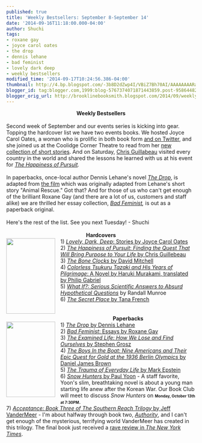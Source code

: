 ```yaml
---
published: true
title: 'Weekly Bestsellers: September 8-September 14'
date: '2014-09-16T11:18:00.000-04:00'
author: Shuchi
tags:
- roxane gay
- joyce carol oates
- the drop
- dennis lehane
- bad feminist
- lovely dark deep
- weekly bestsellers
modified_time: '2014-09-17T10:24:56.386-04:00'
thumbnail: http://4.bp.blogspot.com/-3b8D2dZwp4I/VBiZ7Bh70AI/AAAAAAAARaE/cSAHrSiyZks/s72-c/oates.jpg
blogger_id: tag:blogger.com,1999:blog-5767374071871443859.post-958644827510940640
blogger_orig_url: http://brooklinebooksmith.blogspot.com/2014/09/weekly-bestsellers-september-8th.html
---
```


<div dir="ltr" style="text-align: left;" trbidi="on"><div style="text-align: center;"><b>Weekly Bestsellers </b></div><br />Second week of September and our events series is kicking into gear. Topping the hardcover list we have two events books. We hosted Joyce Carol Oates, a woman who is prolific in both book form <a href="https://twitter.com/JoyceCarolOates" target="_blank">and on Twitter</a>, and she joined us at the Coolidge Corner Theatre to read from her <a href="http://www.brooklinebooksmith-shop.com/book/9780062356949">new collection of short stories</a>. And on Saturday,&nbsp;<a href="http://chrisguillebeau.com/">Chris Guillabeau</a> visited every country in the world and shared the lessons he learned with us at his event for <i><a href="http://www.brooklinebooksmith-shop.com/book/9780385348843">The Happiness of Pursuit</a>.&nbsp;</i><br /><i><br /></i>In paperbacks, once-local author Dennis Lehane's novel <i><a href="http://www.brooklinebooksmith-shop.com/book/%5Bmodel%5D-987">The Drop</a></i>, is adapted from <a href="http://trailers.apple.com/trailers/fox_searchlight/thedrop/">the film</a> which was originally adapted from Lehane's short story "Animal Rescue." Got that? And for those of us who can't get enough of the brilliant Roxane Gay (and there are a lot of us, customers and staff alike) we are thrilled her essay collection,&nbsp;<i><a href="http://www.brooklinebooksmith-shop.com/book/%5Bmodel%5D-925">Bad Feminist</a>,</i>&nbsp;is out as a paperback original.<i>&nbsp;</i><br /><span style="text-align: center;"><br /></span><span style="text-align: center;">Here's the rest of the list. See you next Tuesday! - Shuchi</span><br /><br /><div style="text-align: center;"><b>Hardcovers</b></div><a href="http://4.bp.blogspot.com/-3b8D2dZwp4I/VBiZ7Bh70AI/AAAAAAAARaE/cSAHrSiyZks/s1600/oates.jpg" imageanchor="1" style="clear: left; float: left; margin-bottom: 1em; margin-right: 1em;"><img border="0" src="http://4.bp.blogspot.com/-3b8D2dZwp4I/VBiZ7Bh70AI/AAAAAAAARaE/cSAHrSiyZks/s1600/oates.jpg" height="200" width="130" /></a>1)&nbsp;<a href="http://www.brooklinebooksmith-shop.com/book/9780062356949"><i>Lovely, Dark, Deep</i>: Stories by Joyce Carol Oates</a><br />2) <a href="http://www.brooklinebooksmith-shop.com/book/9780385348843"><i>The Happiness of Pursuit</i>: <i>Finding the Quest That Will Bring Purpose to Your Life</i> by Chris Guillebeau</a><br />3) <a href="http://www.brooklinebooksmith-shop.com/book/9781400065677"><i>The Bone Clocks</i> by David Mitchell</a><br />4) <a href="http://www.brooklinebooksmith-shop.com/book/9780385352109"><i>Colorless Tsukuru Tazaki and His Years of Pilgrimage</i>: A Novel by Haruki Murakami, translated by Philip Gabriel</a><br />5) <i><a href="http://www.brooklinebooksmith-shop.com/book/%5Bmodel%5D-986" target="_blank">What If?: Serious Scientific Answers to Absurd Hypothetical Questions</a>&nbsp;</i>by Randall Munroe<br />6) <a href="http://www.brooklinebooksmith-shop.com/book/%5Bmodel%5D-982" target="_blank"><i>The Secret Place </i>by Tana French</a><br /><br /><div style="text-align: center;"><b><br /></b></div><div style="text-align: center;"><b>Paperbacks</b></div><a href="http://1.bp.blogspot.com/-_-_adgZazt4/VBiaKmyCLvI/AAAAAAAARaM/8BqM98uBlSk/s1600/the%2Bdrop.jpg" imageanchor="1" style="clear: left; float: left; margin-bottom: 1em; margin-right: 1em;"><img border="0" src="http://1.bp.blogspot.com/-_-_adgZazt4/VBiaKmyCLvI/AAAAAAAARaM/8BqM98uBlSk/s1600/the%2Bdrop.jpg" height="200" width="130" /></a>1) <i><a href="http://www.brooklinebooksmith-shop.com/book/%5Bmodel%5D-987" target="_blank">The Drop </a></i><a href="http://www.brooklinebooksmith-shop.com/book/%5Bmodel%5D-987" target="_blank">by Dennis Lehane</a><br />2) <a href="http://www.brooklinebooksmith-shop.com/book/%5Bmodel%5D-925" target="_blank"><i>Bad Feminist</i>: Essays by Roxane Gay</a><br />3) <a href="http://www.brooklinebooksmith-shop.com/book/%5Bmodel%5D-901" target="_blank"><i>The Examined Life: How We Lose and Find Ourselves</i> by Stephen Grosz</a><br />4) <a href="http://www.brooklinebooksmith-shop.com/book/%5Bmodel%5D-934" target="_blank"><i>The Boys In the Boat: Nine Americans and Their Epic Quest for Gold at the 1936 Berlin Olympics </i>by Daniel James Brown</a><br />5) <a href="http://www.brooklinebooksmith-shop.com/book/9780143125747" target="_blank"><i>The Trauma of Everyday Life</i> by Mark Epstein</a><br />6) <a href="http://www.brooklinebooksmith-shop.com/book/9781476714813" target="_blank"><i>Snow Hunters</i> by Paul Yoon</a>&nbsp;- A staff favorite, Yoon's slim, breathtaking novel is about a young man starting life anew after the Korean War. Our Book Club will meet to discuss <i>Snow Hunters</i> on <b><span style="font-size: x-small;">Monday, October 13th at 7:30PM</span></b>.<br />7) <a href="http://www.brooklinebooksmith-shop.com/book/9780374104115" target="_blank"><i>Acceptance: Book Three of The Southern Reach Trilogy</i> by Jeff VanderMeer</a>&nbsp;- I'm about halfway through book two, <i><a href="http://www.brooklinebooksmith-shop.com/book/9780374104108">Authority</a></i>, and I can't get enough of the mysterious, terrifying world VanderMeer has created in this trilogy. The final book just received a&nbsp;<a href="http://www.brooklinebooksmith-shop.com/book/9780374104108">rave review in <i>The New York Times</i></a>.</div>